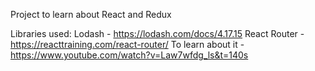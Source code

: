 Project to learn about React and Redux

Libraries used:
Lodash - https://lodash.com/docs/4.17.15
React Router - https://reacttraining.com/react-router/
  To learn about it - https://www.youtube.com/watch?v=Law7wfdg_ls&t=140s
